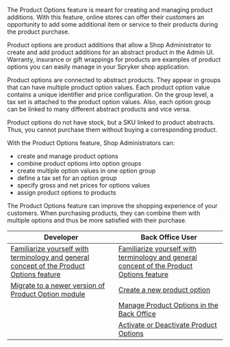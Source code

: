 The Product Options feature is meant for creating and managing product additions. With this feature, online stores can offer their customers an opportunity to add some additional item or service to their products during the product purchase.

Product options are product additions that allow a Shop Administrator to create and add product additions for an abstract product in the Admin UI. Warranty, insurance or gift wrappings for products are examples of product options you can easily manage in your Spryker shop application.

Product options are connected to abstract products. They appear in groups that can have multiple product option values. Each product option value contains a unique identifier and price configuration. On the group level, a tax set is attached to the product option values. Also, each option group can be linked to many different abstract products and vice versa.

Product options do not have stock, but a SKU linked to product abstracts. Thus, you cannot purchase them without buying a corresponding product.

With the Product Options feature, Shop Administrators can:

* create and manage product options
* combine product options into option groups
* create multiple option values in one option group
* define a tax set for an option group
* specify gross and net prices for options values
* assign product options to products

The Product Options feature can improve the shopping experience of your customers. When purchasing products, they can combine them with multiple options and thus be more satisfied with their purchase.

| Developer | Back Office User |
| --- |--- |
| [Familiarize yourself with terminology and general concept of the Product Options feature](https://documentation.spryker.com/v4/docs/product-options-overview) | [Familiarize yourself with terminology and general concept of the Product Options feature](https://documentation.spryker.com/v4/docs/product-options-overview) |
| [Migrate to a newer version of Product Option module](https://documentation.spryker.com/v4/docs/mg-product-option) | [Create a new product option](https://documentation.spryker.com/v4/docs/creating-a-product-option) |
|| [Manage Product Options in the Back Office](https://documentation.spryker.com/v4/docs/managing-product-options) |
|| [Activate or Deactivate Product Options](https://documentation.spryker.com/v4/docs/creating-a-product-option) |